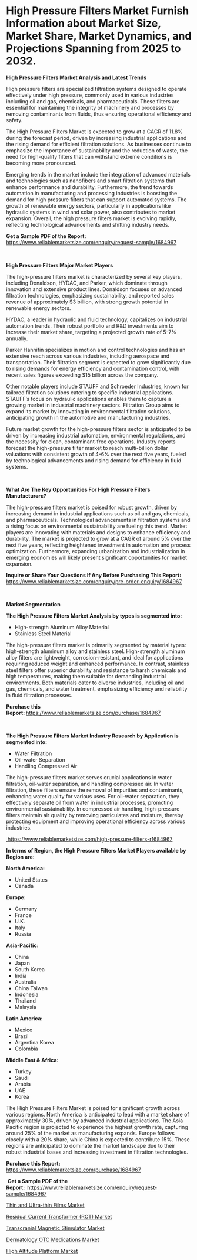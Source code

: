 <p><h1>High Pressure Filters Market Furnish Information about Market Size, Market Share, Market Dynamics, and Projections Spanning from 2025 to 2032.</h1></p><p><strong>High Pressure Filters Market Analysis and Latest Trends</strong></p>
<p><p>High pressure filters are specialized filtration systems designed to operate effectively under high pressure, commonly used in various industries including oil and gas, chemicals, and pharmaceuticals. These filters are essential for maintaining the integrity of machinery and processes by removing contaminants from fluids, thus ensuring operational efficiency and safety.</p><p>The High Pressure Filters Market is expected to grow at a CAGR of 11.8% during the forecast period, driven by increasing industrial applications and the rising demand for efficient filtration solutions. As businesses continue to emphasize the importance of sustainability and the reduction of waste, the need for high-quality filters that can withstand extreme conditions is becoming more pronounced. </p><p>Emerging trends in the market include the integration of advanced materials and technologies such as nanofibers and smart filtration systems that enhance performance and durability. Furthermore, the trend towards automation in manufacturing and processing industries is boosting the demand for high pressure filters that can support automated systems. The growth of renewable energy sectors, particularly in applications like hydraulic systems in wind and solar power, also contributes to market expansion. Overall, the high pressure filters market is evolving rapidly, reflecting technological advancements and shifting industry needs.</p></p>
<p><strong>Get a Sample PDF of the Report:&nbsp;</strong> <a href="https://www.reliablemarketsize.com/enquiry/request-sample/1684967?utm_campaign=2015&utm_medium=2&utm_source=Github&utm_content=ia&utm_term=06012025&utm_id=high-pressure-filters">https://www.reliablemarketsize.com/enquiry/request-sample/1684967</a></p>
<p>&nbsp;</p>
<p><strong>High Pressure Filters Major Market Players</strong></p>
<p><p>The high-pressure filters market is characterized by several key players, including Donaldson, HYDAC, and Parker, which dominate through innovation and extensive product lines. Donaldson focuses on advanced filtration technologies, emphasizing sustainability, and reported sales revenue of approximately $3 billion, with strong growth potential in renewable energy sectors. </p><p>HYDAC, a leader in hydraulic and fluid technology, capitalizes on industrial automation trends. Their robust portfolio and R&D investments aim to increase their market share, targeting a projected growth rate of 5-7% annually. </p><p>Parker Hannifin specializes in motion and control technologies and has an extensive reach across various industries, including aerospace and transportation. Their filtration segment is expected to grow significantly due to rising demands for energy efficiency and contamination control, with recent sales figures exceeding $15 billion across the company.</p><p>Other notable players include STAUFF and Schroeder Industries, known for tailored filtration solutions catering to specific industrial applications. STAUFF’s focus on hydraulic applications enables them to capture a growing market in industrial machinery sectors. Filtration Group aims to expand its market by innovating in environmental filtration solutions, anticipating growth in the automotive and manufacturing industries.</p><p>Future market growth for the high-pressure filters sector is anticipated to be driven by increasing industrial automation, environmental regulations, and the necessity for clean, contaminant-free operations. Industry reports forecast the high-pressure filter market to reach multi-billion dollar valuations with consistent growth of 4-6% over the next five years, fueled by technological advancements and rising demand for efficiency in fluid systems.</p></p>
<p>&nbsp;</p>
<p><strong>What Are The Key Opportunities For High Pressure Filters Manufacturers?</strong></p>
<p><p>The high-pressure filters market is poised for robust growth, driven by increasing demand in industrial applications such as oil and gas, chemicals, and pharmaceuticals. Technological advancements in filtration systems and a rising focus on environmental sustainability are fueling this trend. Market players are innovating with materials and designs to enhance efficiency and durability. The market is projected to grow at a CAGR of around 5% over the next five years, reflecting heightened investment in automation and process optimization. Furthermore, expanding urbanization and industrialization in emerging economies will likely present significant opportunities for market expansion.</p></p>
<p><strong>Inquire or Share Your Questions If Any Before Purchasing This Report:</strong> <a href="https://www.reliablemarketsize.com/enquiry/pre-order-enquiry/1684967?utm_campaign=2015&utm_medium=2&utm_source=Github&utm_content=ia&utm_term=06012025&utm_id=high-pressure-filters">https://www.reliablemarketsize.com/enquiry/pre-order-enquiry/1684967</a></p>
<p>&nbsp;</p>
<p><strong>Market Segmentation</strong></p>
<p><strong>The High Pressure Filters Market Analysis by types is segmented into:</strong></p>
<p><ul><li>High-strength Aluminum Alloy Material</li><li>Stainless Steel Material</li></ul></p>
<p><p>The high-pressure filters market is primarily segmented by material types: high-strength aluminum alloy and stainless steel. High-strength aluminum alloy filters are lightweight, corrosion-resistant, and ideal for applications requiring reduced weight and enhanced performance. In contrast, stainless steel filters offer superior durability and resistance to harsh chemicals and high temperatures, making them suitable for demanding industrial environments. Both materials cater to diverse industries, including oil and gas, chemicals, and water treatment, emphasizing efficiency and reliability in fluid filtration processes.</p></p>
<p><strong>Purchase this Report:&nbsp;</strong><a href="https://www.reliablemarketsize.com/purchase/1684967?utm_campaign=2015&utm_medium=2&utm_source=Github&utm_content=ia&utm_term=06012025&utm_id=high-pressure-filters">https://www.reliablemarketsize.com/purchase/1684967</a></p>
<p>&nbsp;</p>
<p><strong>The High Pressure Filters Market Industry Research by Application is segmented into:</strong></p>
<p><ul><li>Water Filtration</li><li>Oil-water Separation</li><li>Handling Compressed Air</li></ul></p>
<p><p>The high-pressure filters market serves crucial applications in water filtration, oil-water separation, and handling compressed air. In water filtration, these filters ensure the removal of impurities and contaminants, enhancing water quality for various uses. For oil-water separation, they effectively separate oil from water in industrial processes, promoting environmental sustainability. In compressed air handling, high-pressure filters maintain air quality by removing particulates and moisture, thereby protecting equipment and improving operational efficiency across various industries.</p></p>
<p><a href="https://www.reliablemarketsize.com/high-pressure-filters-r1684967?utm_campaign=2015&utm_medium=2&utm_source=Github&utm_content=ia&utm_term=06012025&utm_id=high-pressure-filters">&nbsp;https://www.reliablemarketsize.com/high-pressure-filters-r1684967</a></p>
<p><strong>In terms of Region, the High Pressure Filters Market Players available by Region are:</strong></p>
<p>
    <p> <strong> North America: </strong>
        <ul>
            <li>United States</li>
            <li>Canada</li>
        </ul>
        </p> 
    <p> <strong> Europe: </strong>
        <ul>
            <li>Germany</li>
            <li>France</li>
            <li>U.K.</li>
            <li>Italy</li>
            <li>Russia</li>
        </ul>
        </p> 
    <p> <strong> Asia-Pacific: </strong>
        <ul>
            <li>China</li>
            <li>Japan</li>
            <li>South Korea</li>
            <li>India</li>
            <li>Australia</li>
            <li>China Taiwan</li>
            <li>Indonesia</li>
            <li>Thailand</li>
            <li>Malaysia</li>
        </ul>
        </p> 
    <p> <strong> Latin America: </strong>
        <ul>
            <li>Mexico</li>
            <li>Brazil</li>
            <li>Argentina Korea</li>
            <li>Colombia</li>
        </ul>
        </p> 
    <p> <strong> Middle East & Africa: </strong>
        <ul>
            <li>Turkey</li>
            <li>Saudi</li>
            <li>Arabia</li>
            <li>UAE</li>
            <li>Korea</li>
        </ul>
    </p>
    </p>
<p><p>The High Pressure Filters Market is poised for significant growth across various regions. North America is anticipated to lead with a market share of approximately 30%, driven by advanced industrial applications. The Asia Pacific region is projected to experience the highest growth rate, capturing around 25% of the market as manufacturing expands. Europe follows closely with a 20% share, while China is expected to contribute 15%. These regions are anticipated to dominate the market landscape due to their robust industrial bases and increasing investment in filtration technologies.</p></p>
<p><strong>Purchase this Report: </strong><a href="https://www.reliablemarketsize.com/purchase/1684967?utm_campaign=2015&utm_medium=2&utm_source=Github&utm_content=ia&utm_term=06012025&utm_id=high-pressure-filters">https://www.reliablemarketsize.com/purchase/1684967</a></p>
<p>&nbsp;<strong>Get a Sample PDF of the Report:&nbsp;&nbsp;</strong><a href="https://www.reliablemarketsize.com/enquiry/request-sample/1684967?utm_campaign=2015&utm_medium=2&utm_source=Github&utm_content=ia&utm_term=06012025&utm_id=high-pressure-filters">https://www.reliablemarketsize.com/enquiry/request-sample/1684967</a></p>
<p><strong></strong></p>
<p><p><a href="https://www.linkedin.com/pulse/revenue-growth-thin-ultra-thin-films-market-94-cagr-from-qvgpc?utm_campaign=2015&utm_medium=2&utm_source=Github&utm_content=ia&utm_term=06012025&utm_id=high-pressure-filters">Thin and Ultra-thin Films Market</a></p><p><a href="https://github.com/santosh758595/Market-Research-Report-List-6/blob/main/residual-current-transformer-rct-market.md?utm_campaign=2015&utm_medium=2&utm_source=Github&utm_content=ia&utm_term=06012025&utm_id=high-pressure-filters">Residual Current Transformer (RCT) Market</a></p><p><a href="https://www.linkedin.com/pulse/transcranial-magnetic-stimulator-market-analysis-shows-detailed-aw7cc?utm_campaign=2015&utm_medium=2&utm_source=Github&utm_content=ia&utm_term=06012025&utm_id=high-pressure-filters">Transcranial Magnetic Stimulator Market</a></p><p><a href="https://www.linkedin.com/pulse/dermatology-otc-medications-market-demand-forecast-83-cagr-lek4c?utm_campaign=2015&utm_medium=2&utm_source=Github&utm_content=ia&utm_term=06012025&utm_id=high-pressure-filters">Dermatology OTC Medications Market</a></p><p><a href="https://www.linkedin.com/pulse/study-forecastingthe-globalhigh-altitude-platform-market-growingat-e36uf?utm_campaign=2015&utm_medium=2&utm_source=Github&utm_content=ia&utm_term=06012025&utm_id=high-pressure-filters">High Altitude Platform Market</a></p></p>
